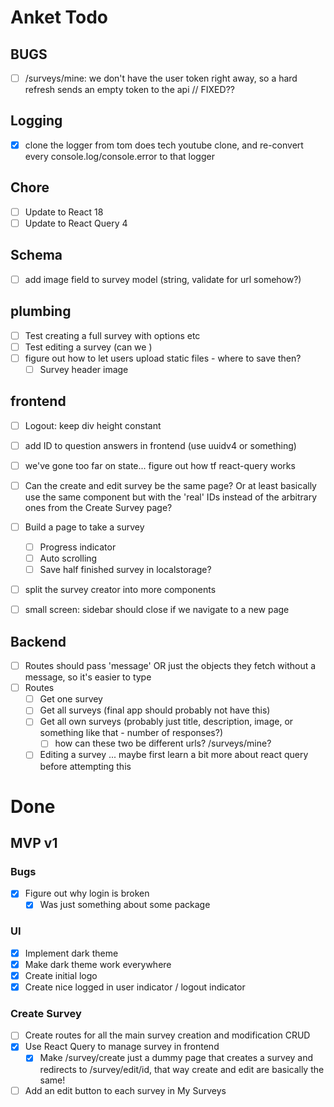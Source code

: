 # Anket Todo
## BUGS
- [ ] /surveys/mine: we don't have the user token right away, so a hard refresh sends an empty token to the api // FIXED??

## Logging
- [x] clone the logger from tom does tech youtube clone, and re-convert every console.log/console.error to that logger

## Chore
- [ ] Update to React 18
- [ ] Update to React Query 4

## Schema
- [ ] add image field to survey model (string, validate for url somehow?)

## plumbing
- [ ] Test creating a full survey with options etc
- [ ] Test editing a survey (can we )
- [ ] figure out how to let users upload static files - where to save then?
  - [ ] Survey header image

## frontend
- [ ] Logout: keep div height constant

- [ ] add ID to question answers in frontend (use uuidv4 or something)

- [ ] we've gone too far on state... figure out how tf react-query works

- [ ] Can the create and edit survey be the same page? Or at least basically use the same component but with the 'real' IDs instead of the arbitrary ones from the Create Survey page?
- [ ] Build a page to take a survey
  - [ ] Progress indicator
  - [ ] Auto scrolling
  - [ ] Save half finished survey in localstorage?
- [ ] split the survey creator into more components
- [ ] small screen: sidebar should close if we navigate to a new page

## Backend
- [ ] Routes should pass 'message' OR just the objects they fetch without a message, so it's easier to type
- [ ] Routes
  - [ ] Get one survey
  - [ ] Get all surveys (final app should probably not have this)
  - [ ] Get all own surveys (probably just title, description, image, or something like that - number of responses?)
    - [ ] how can these two be different urls? /surveys/mine?
  - [ ] Editing a survey ... maybe first learn a bit more about react query before attempting this

# Done
## MVP v1
### Bugs
- [x] Figure out why login is broken
  - [x] Was just something about some package
### UI
- [x] Implement dark theme
- [x] Make dark theme work everywhere
- [x] Create initial logo
- [x] Create nice logged in user indicator / logout indicator
### Create Survey
- [ ] Create routes for all the main survey creation and modification CRUD
- [x] Use React Query to manage survey in frontend
  - [x] Make /survey/create just a dummy page that creates a survey and redirects to /survey/edit/id, that way create and edit are basically the same!
- [ ] Add an edit button to each survey in My Surveys